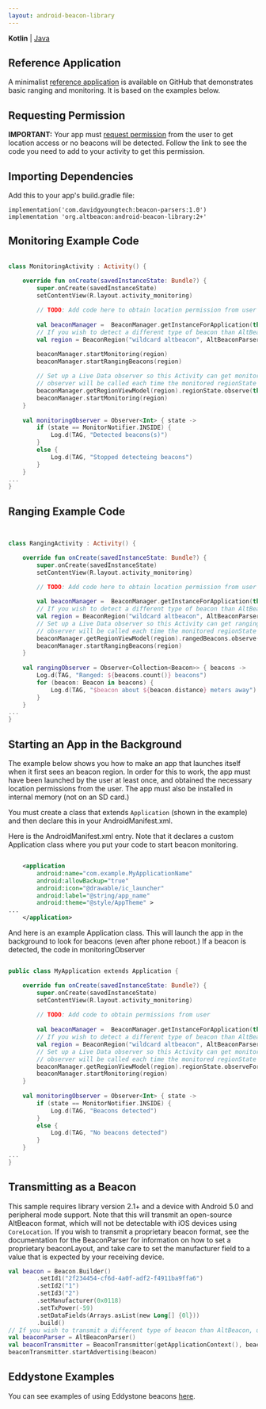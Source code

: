 ```yaml
---
layout: android-beacon-library
---
```


**Kotlin** | [Java](/android-beacon-library/samples-java.html)

## Reference Application

A minimalist [reference application](https://github.com/davidgyoung/android-beacon-library-reference-kotlin) is available on GitHub that demonstrates basic ranging and monitoring.  It is based on the examples below.

## Requesting Permission

**IMPORTANT:**  Your app must [request permission](/android-beacon-library/requesting_permission.html) from the user to get location access or no beacons will be detected.  Follow
the link to see the code you need to add to your activity to get this permission.

## Importing Dependencies

Add this to your app's build.gradle file:

    implementation('com.davidgyoungtech:beacon-parsers:1.0')
    implementation 'org.altbeacon:android-beacon-library:2+'

## Monitoring Example Code

```kotlin

class MonitoringActivity : Activity() {

    override fun onCreate(savedInstanceState: Bundle?) {
        super.onCreate(savedInstanceState)
        setContentView(R.layout.activity_monitoring)
        
        // TODO: Add code here to obtain location permission from user
        
        val beaconManager =  BeaconManager.getInstanceForApplication(this) 
        // If you wish to detect a different type of beacon than AltBeacon, use a different beacon parser for that beacon type in the line below       
        val region = BeaconRegion("wildcard altbeacon", AltBeaconParser(), null, null, null)

        beaconManager.startMonitoring(region)
        beaconManager.startRangingBeacons(region)
        
        // Set up a Live Data observer so this Activity can get monitoring callbacks 
        // observer will be called each time the monitored regionState changes (inside vs. outside region)
        beaconManager.getRegionViewModel(region).regionState.observe(this, monitoringObserver)
        beaconManager.startMonitoring(region)
    }
    
    val monitoringObserver = Observer<Int> { state ->
        if (state == MonitorNotifier.INSIDE) {
            Log.d(TAG, "Detected beacons(s)")
        }
        else {
            Log.d(TAG, "Stopped detecteing beacons")
        }
    }
...
}    
```


## Ranging Example Code

```kotlin


class RangingActivity : Activity() {

    override fun onCreate(savedInstanceState: Bundle?) {
        super.onCreate(savedInstanceState)
        setContentView(R.layout.activity_monitoring)

        // TODO: Add code here to obtain location permission from user
                
        val beaconManager =  BeaconManager.getInstanceForApplication(this)        
        // If you wish to detect a different type of beacon than AltBeacon, use a different beacon parser for that beacon type in the line below       
        val region = BeaconRegion("wildcard altbeacon", AltBeaconParser(), null, null, null)
        // Set up a Live Data observer so this Activity can get ranging callbacks 
        // observer will be called each time the monitored regionState changes (inside vs. outside region)
        beaconManager.getRegionViewModel(region).rangedBeacons.observe(this, rangingObserver)
        beaconManager.startRangingBeacons(region)
    }
    
    val rangingObserver = Observer<Collection<Beacon>> { beacons ->
        Log.d(TAG, "Ranged: ${beacons.count()} beacons")
        for (beacon: Beacon in beacons) {
            Log.d(TAG, "$beacon about ${beacon.distance} meters away")
        }
    }
...
}    

```

## Starting an App in the Background

The example below shows you how to make an app that launches itself when it first sees an beacon region.  In order for this to work, the app must have been launched
by the user at least once, and obtained the necessary location permissions from the user.  The app must also be installed in internal memory (not on an SD card.)

You must create a class that extends `Application` (shown in the example) and then declare this in your AndroidManifest.xml.

Here is the AndroidManifest.xml entry.  Note that it declares a custom Application class where you put your code to start beacon monitoring.

```xml

    <application
        android:name="com.example.MyApplicationName"
        android:allowBackup="true"
        android:icon="@drawable/ic_launcher"
        android:label="@string/app_name"
        android:theme="@style/AppTheme" >
...
    </application>
```


And here is an example Application class.  This will launch the app in the background to look for beacons (even after phone reboot.) If a beacon is
detected, the code in monitoringObserver

```kotlin

public class MyApplication extends Application {

    override fun onCreate(savedInstanceState: Bundle?) {
        super.onCreate(savedInstanceState)
        setContentView(R.layout.activity_monitoring)
        
        // TODO: Add code to obtain permissions from user        
        
        val beaconManager =  BeaconManager.getInstanceForApplication(this)        
        // If you wish to detect a different type of beacon than AltBeacon, use a different beacon parser for that beacon type in the line below       
        val region = BeaconRegion("wildcard altbeacon", AltBeaconParser(), null, null, null)
        // Set up a Live Data observer so this Activity can get monitoring callbacks 
        // observer will be called each time the monitored regionState changes (inside vs. outside region)
        beaconManager.getRegionViewModel(region).regionState.observeForever(monitoringObserver)
        beaconManager.startMonitoring(region)
    }
    
    val monitoringObserver = Observer<Int> { state ->
        if (state == MonitorNotifier.INSIDE) {
            Log.d(TAG, "Beacons detected")
        }
        else {
            Log.d(TAG, "No beacons detected")
        }
    }
...
}
```

## Transmitting as a Beacon

This sample requires library version 2.1+ and a device with Android 5.0 and peripheral mode support.  Note that this will transmit
an open-source AltBeacon format, which will not be detectable with iOS devices using `CoreLocation`.   If you wish
to transmit a proprietary beacon format, see the documentation for the BeaconParser for information on how to set a proprietary
beaconLayout, and take care to set the manufacturer field to a value that is expected by your receiving device.

```kotlin
val beacon = Beacon.Builder()
        .setId1("2f234454-cf6d-4a0f-adf2-f4911ba9ffa6")
        .setId2("1")
        .setId3("2")
        .setManufacturer(0x0118)
        .setTxPower(-59)
        .setDataFields(Arrays.asList(new Long[] {0l}))
        .build()
// If you wish to transmit a different type of beacon than AltBeacon, use a different beacon parser 
val beaconParser = AltBeaconParser()
val beaconTransmitter = BeaconTransmitter(getApplicationContext(), beaconParser)
beaconTransmitter.startAdvertising(beacon)
```

## Eddystone Examples

You can see examples of using Eddystone beacons [here](/android-beacon-library/eddystone-how-to.html).
